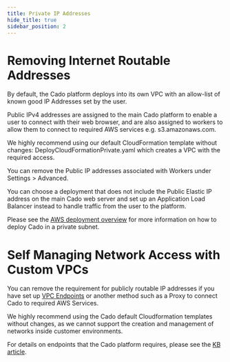 ```yaml
---
title: Private IP Addresses
hide_title: true
sidebar_position: 2
---
```


# Removing Internet Routable Addresses
By default, the Cado platform deploys into its own VPC with an allow-list of known good IP Addresses set by the user.

Public IPv4 addresses are assigned to the main Cado platform to enable a user to connect with their web browser, and are also assigned to workers to allow them to connect to required AWS services e.g. s3.amazonaws.com.

We highly recommend using our default CloudFormation template without changes: DeployCloudFormationPrivate.yaml which creates a VPC with the required access.

You can remove the Public IP addresses associated with Workers under Settings > Advanced.

You can choose a deployment that does not include the Public Elastic IP address on the main Cado web server and set up an Application Load Balancer instead to handle traffic from the user to the platform.

Please see the [AWS deployment overview](/cado-response/deploy/aws/overview) for more information on how to deploy Cado in a private subnet.

# Self Managing Network Access with Custom VPCs
You can remove the requirement for publicly routable IP addresses if you have set up [VPC Endpoints](https://tomgregory.com/when-to-use-an-aws-s3-vpc-endpoint/) or another method such as a Proxy to connect Cado to required AWS Services.

We highly recommend using the Cado default Cloudformation templates without changes, as we cannot support the creation and management of networks inside customer environments.

For details on endpoints that the Cado platform requires, please see the [KB article](https://cadosecurity.zendesk.com/hc/en-gb/articles/23260537866385-What-AWS-endpoints-does-the-platform-require-access-to).
